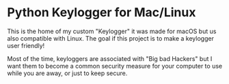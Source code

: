 # Python Keylogger for Mac/Linux
 
 This is the home of my custom "Keylogger" it was made for macOS but us also compatible with Linux.
The goal if this project is to make a keylogger user friendly!


Most of the time, keyloggers are associated with "Big bad Hackers" but I want them to become a common security measure for your computer to use while you are away, or just to keep secure.
